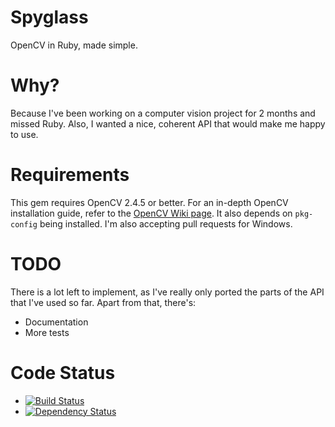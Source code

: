 Spyglass
========

OpenCV in Ruby, made simple.

Why?
====

Because I've been working on a computer vision project for 2 months and missed Ruby. Also, I wanted a nice, coherent API that would make me happy to use.

Requirements
============

This gem requires OpenCV 2.4.5 or better. For an in-depth OpenCV installation guide, refer to the [OpenCV Wiki page](http://opencv.willowgarage.com/wiki/InstallGuide). It also depends on `pkg-config` being installed. I'm also accepting pull requests for Windows.

TODO
====

There is a lot left to implement, as I've really only ported the parts of the API that I've used so far. Apart from that, there's:

* Documentation
* More tests

Code Status
===========

* [![Build Status](https://travis-ci.org/andremedeiros/spyglass.png?branch=master)](https://travis-ci.org/andremedeiros/spyglass)
* [![Dependency Status](https://gemnasium.com/andremedeiros/spyglass.png)](https://gemnasium.com/andremedeiros/spyglass)